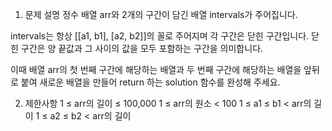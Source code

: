 1. 문제 설명
   정수 배열 arr와 2개의 구간이 담긴 배열 intervals가 주어집니다.

intervals는 항상 [[a1, b1], [a2, b2]]의 꼴로 주어지며 각 구간은 닫힌 구간입니다. 닫힌 구간은 양 끝값과 그 사이의 값을 모두 포함하는 구간을 의미합니다.

이때 배열 arr의 첫 번째 구간에 해당하는 배열과 두 번째 구간에 해당하는 배열을 앞뒤로 붙여 새로운 배열을 만들어 return 하는 solution 함수를 완성해 주세요.

2. 제한사항
   1 ≤ arr의 길이 ≤ 100,000
   1 ≤ arr의 원소 < 100
   1 ≤ a1 ≤ b1 < arr의 길이
   1 ≤ a2 ≤ b2 < arr의 길이
